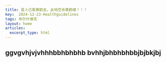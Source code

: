 ```yaml
---
title: 昔人已乘黄鹤去，此地空余黄鹤楼！！！
key:  2024-12-23-Healthguidelines
tags: 布尔什维克
layout: home
articles:
  excerpt_type: html
---
```

ggvgvhjvjvhhhbbhbhbhb
bvhhjbhbhbhbbjbjbkjbj
---
